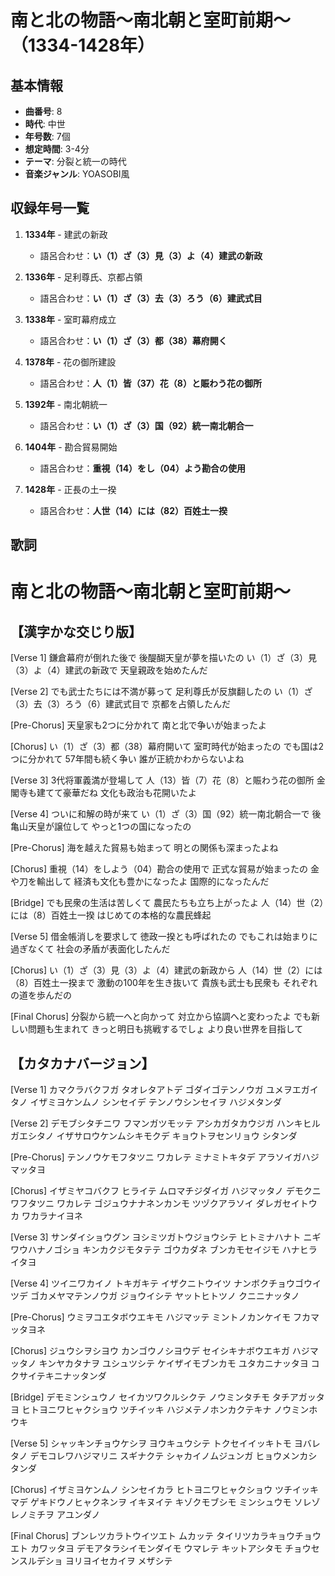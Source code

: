 # 南と北の物語〜南北朝と室町前期〜（1334-1428年）

## 基本情報
- **曲番号**: 8
- **時代**: 中世
- **年号数**: 7個
- **想定時間**: 3-4分
- **テーマ**: 分裂と統一の時代
- **音楽ジャンル**: YOASOBI風

## 収録年号一覧

1. **1334年** - 建武の新政
   - 語呂合わせ：**い（1）ざ（3）見（3）よ（4）建武の新政**

2. **1336年** - 足利尊氏、京都占領
   - 語呂合わせ：**い（1）ざ（3）去（3）ろう（6）建武式目**

3. **1338年** - 室町幕府成立
   - 語呂合わせ：**い（1）ざ（3）都（38）幕府開く**

4. **1378年** - 花の御所建設
   - 語呂合わせ：**人（1）皆（37）花（8）と賑わう花の御所**

5. **1392年** - 南北朝統一
   - 語呂合わせ：**い（1）ざ（3）国（92）統一南北朝合一**

6. **1404年** - 勘合貿易開始
   - 語呂合わせ：**重視（14）をし（04）よう勘合の使用**

7. **1428年** - 正長の土一揆
   - 語呂合わせ：**人世（14）には（82）百姓土一揆**

## 歌詞

# 南と北の物語〜南北朝と室町前期〜

## 【漢字かな交じり版】

[Verse 1]
鎌倉幕府が倒れた後で
後醍醐天皇が夢を描いたの
い（1）ざ（3）見（3）よ（4）建武の新政で
天皇親政を始めたんだ

[Verse 2]
でも武士たちには不満が募って
足利尊氏が反旗翻したの
い（1）ざ（3）去（3）ろう（6）建武式目で
京都を占領したんだ

[Pre-Chorus]
天皇家も2つに分かれて
南と北で争いが始まったよ

[Chorus]
い（1）ざ（3）都（38）幕府開いて
室町時代が始まったの
でも国は2つに分かれて
57年間も続く争い
誰が正統かわからないよね

[Verse 3]
3代将軍義満が登場して
人（13）皆（7）花（8）と賑わう花の御所
金閣寺も建てて豪華だね
文化も政治も花開いたよ

[Verse 4]
ついに和解の時が来て
い（1）ざ（3）国（92）統一南北朝合一で
後亀山天皇が譲位して
やっと1つの国になったの

[Pre-Chorus]
海を越えた貿易も始まって
明との関係も深まったよね

[Chorus]
重視（14）をしよう（04）勘合の使用で
正式な貿易が始まったの
金や刀を輸出して
経済も文化も豊かになったよ
国際的になったんだ

[Bridge]
でも民衆の生活は苦しくて
農民たちも立ち上がったよ
人（14）世（2）には（8）百姓土一揆
はじめての本格的な農民蜂起

[Verse 5]
借金帳消しを要求して
徳政一揆とも呼ばれたの
でもこれは始まりに過ぎなくて
社会の矛盾が表面化したんだ

[Chorus]
い（1）ざ（3）見（3）よ（4）建武の新政から
人（14）世（2）には（8）百姓土一揆まで
激動の100年を生き抜いて
貴族も武士も民衆も
それぞれの道を歩んだの

[Final Chorus]
分裂から統一へと向かって
対立から協調へと変わったよ
でも新しい問題も生まれて
きっと明日も挑戦するでしょ
より良い世界を目指して

## 【カタカナバージョン】

[Verse 1]
カマクラバクフガ タオレタアトデ
ゴダイゴテンノウガ ユメヲエガイタノ
イザミヨケンムノ シンセイデ
テンノウシンセイヲ ハジメタンダ

[Verse 2]
デモブシタチニワ フマンガツモッテ
アシカガタカウジガ ハンキヒルガエシタノ
イザサロウケンムシキモクデ
キョウトヲセンリョウ シタンダ

[Pre-Chorus]
テンノウケモフタツニ ワカレテ
ミナミトキタデ アラソイガハジマッタヨ

[Chorus]
イザミヤコバクフ ヒライテ
ムロマチジダイガ ハジマッタノ
デモクニワフタツニ ワカレテ
ゴジュウナナネンカンモ ツヅクアラソイ
ダレガセイトウカ ワカラナイヨネ

[Verse 3]
サンダイショウグン ヨシミツガトウジョウシテ
ヒトミナハナト ニギワウハナノゴショ
キンカクジモタテテ ゴウカダネ
ブンカモセイジモ ハナヒライタヨ

[Verse 4]
ツイニワカイノ トキガキテ
イザクニトウイツ ナンボクチョウゴウイツデ
ゴカメヤマテンノウガ ジョウイシテ
ヤットヒトツノ クニニナッタノ

[Pre-Chorus]
ウミヲコエタボウエキモ ハジマッテ
ミントノカンケイモ フカマッタヨネ

[Chorus]
ジュウシヲシヨウ カンゴウノシヨウデ
セイシキナボウエキガ ハジマッタノ
キンヤカタナヲ ユシュツシテ
ケイザイモブンカモ ユタカニナッタヨ
コクサイテキニナッタンダ

[Bridge]
デモミンシュウノ セイカツワクルシクテ
ノウミンタチモ タチアガッタヨ
ヒトヨニワヒャクショウ ツチイッキ
ハジメテノホンカクテキナ ノウミンホウキ

[Verse 5]
シャッキンチョウケシヲ ヨウキュウシテ
トクセイイッキトモ ヨバレタノ
デモコレワハジマリニ スギナクテ
シャカイノムジュンガ ヒョウメンカシタンダ

[Chorus]
イザミヨケンムノ シンセイカラ
ヒトヨニワヒャクショウ ツチイッキマデ
ゲキドウノヒャクネンヲ イキヌイテ
キゾクモブシモ ミンシュウモ
ソレゾレノミチヲ アユンダノ

[Final Chorus]
ブンレツカラトウイツエト ムカッテ
タイリツカラキョウチョウエト カワッタヨ
デモアタラシイモンダイモ ウマレテ
キットアシタモ チョウセンスルデショ
ヨリヨイセカイヲ メザシテ